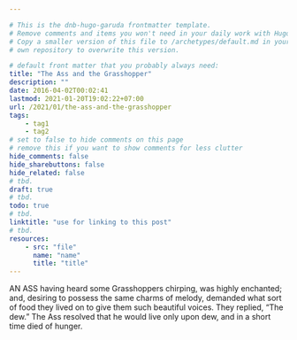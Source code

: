 ```yaml
---

# This is the dnb-hugo-garuda frontmatter template. 
# Remove comments and items you won't need in your daily work with Hugo.
# Copy a smaller version of this file to /archetypes/default.md in your
# own repository to overwrite this version.

# default front matter that you probably always need:
title: "The Ass and the Grasshopper"
description: ""
date: 2016-04-02T00:02:41
lastmod: 2021-01-20T19:02:22+07:00
url: /2021/01/the-ass-and-the-grasshopper
tags:
    - tag1
    - tag2
# set to false to hide comments on this page
# remove this if you want to show comments for less clutter
hide_comments: false
hide_sharebuttons: false
hide_related: false
# tbd.
draft: true
# tbd.
todo: true
# tbd.
linktitle: "use for linking to this post"
# tbd.
resources:
    - src: "file"
      name: "name"
      title: "title"
---
```

AN ASS having heard some Grasshoppers chirping, was highly enchanted; and, desiring to possess the same charms of melody, demanded what sort of food they lived on to give them such beautiful voices. They replied, “The dew.” The Ass resolved that he would live only upon dew, and in a short time died of hunger.
